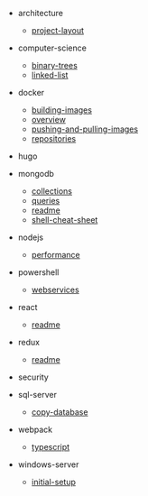 * architecture
  * [project-layout](architecture/project-layout.md)

* computer-science
  * [binary-trees](computer-science/binary-trees.md)
  * [linked-list](computer-science/linked-list.md)

* docker
  * [building-images](docker/building-images.md)
  * [overview](docker/overview.md)
  * [pushing-and-pulling-images](docker/pushing-and-pulling-images.md)
  * [repositories](docker/repositories.md)

* hugo

* mongodb
  * [collections](mongodb/collections.md)
  * [queries](mongodb/queries.md)
  * [readme](mongodb/readme.md)
  * [shell-cheat-sheet](mongodb/shell-cheat-sheet.md)

* nodejs
  * [performance](nodejs/performance.md)

* powershell
  * [webservices](powershell/webservices.md)

* react
  * [readme](react/readme.md)

* redux
  * [readme](redux/readme.md)

* security

* sql-server
  * [copy-database](sql-server/copy-database.md)

* webpack
  * [typescript](webpack/typescript.md)

* windows-server
  * [initial-setup](windows-server/initial-setup.md)
